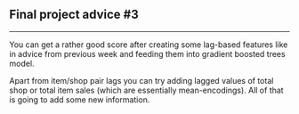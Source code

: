## Final project advice #3

*****

You can get a rather good score after creating some lag-based features like in
advice from previous week and feeding them into gradient boosted trees model.

Apart from item/shop pair lags you can try adding lagged values of total shop or
total item sales (which are essentially mean-encodings). All of that is going to
add some new information.
